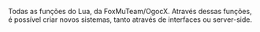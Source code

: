 Todas as funções do Lua, da FoxMuTeam/OgocX. 
Através dessas funções, é possível criar novos sistemas, tanto através de interfaces ou server-side. 

